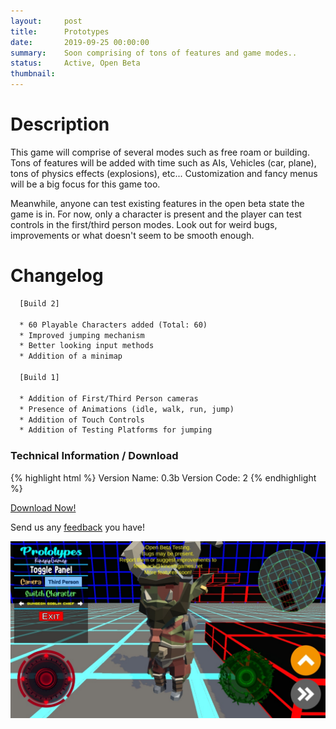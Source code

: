 ```yaml
---
layout:     post
title:      Prototypes
date:       2019-09-25 00:00:00
summary:    Soon comprising of tons of features and game modes..
status:     Active, Open Beta
thumbnail:  
---
```


# Description

This game will comprise of several modes such as free roam or building. Tons
of features will be added with time such as AIs, Vehicles (car, plane),
tons of physics effects (explosions), etc... Customization and fancy menus
will be a big focus for this game too.

Meanwhile, anyone can test existing features in the open beta state the game
is in. For now, only a character is present and the player can test controls
in the first/third person modes. Look out for weird bugs, improvements or what
doesn't seem to be smooth enough.

# Changelog
``` html
  [Build 2]

  * 60 Playable Characters added (Total: 60)
  * Improved jumping mechanism
  * Better looking input methods
  * Addition of a minimap

  [Build 1]

  * Addition of First/Third Person cameras
  * Presence of Animations (idle, walk, run, jump)
  * Addition of Touch Controls
  * Addition of Testing Platforms for jumping
```

### Technical Information / Download

{% highlight html %}
Version Name: 0.3b
Version Code: 2
{% endhighlight %}

[Download Now!](https://github.com/KinesisGames/Builds/raw/master/builds/prototypes/Prototypes_v0.3b2.apk)

Send us any [feedback](mailto:feedback@kinesisgames.net) you have!

![](/img/prototypes/default-screenshot.jpg)
